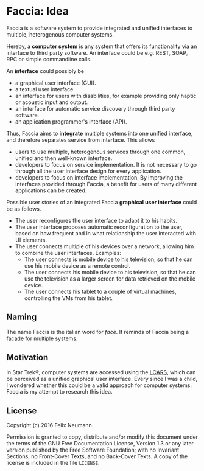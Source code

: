Faccia: Idea
============

Faccia is a software system to provide integrated and unified interfaces to
multiple, heterogenous computer systems.

Hereby, a **computer system** is any system that offers its functionality via
an interface to third party software.
An interface could be e.g. REST, SOAP, RPC or simple commandline calls.

An **interface** could possibly be

* a graphical user interface (GUI).
* a textual user interface.
* an interface for users with disabilities, for example providing only haptic
  or acoustic input and output.
* an interface for automatic service discovery through third party software.
* an application programmer's interface (API).

Thus, Faccia aims to **integrate** multiple systems into one unified interface,
and therefore separates service from interface.
This allows

* users to use multiple, heterogenous services through one common, unified and
  then well-known interface.
* developers to focus on service implementation.
  It is not necessary to go through all the user interface design for every
  application.
* developers to focus on interface implementation.
  By improving the interfaces provided through Faccia, a benefit for users of
  many different applications can be created.

Possible user stories of an integrated Faccia **graphical user interface** could
be as follows.

* The user reconfigures the user interface to adapt it to his habits.
* The user interface proposes automatic reconfiguration to the user, based
  on how frequent and in what relationship the user interacted with UI elements.
* The user connects multiple of his devices over a network, allowing him to
  combine the user interfaces. Examples:
   * The user connects is mobile device to his television, so that he can use
     his mobile device as a remote control. 
   * The user connects his mobile device to his television, so that he can use
     the television as a larger screen for data retrieved on the mobile device.
   * The user connects his tablet to a couple of virtual machines, controlling
     the VMs from his tablet.

Naming
------

The name Faccia is the italian word for _face_.
It reminds of Faccia being a facade for multiple systems.

Motivation
----------

In Star Trek&#174;, computer systems are accessed using the
[LCARS](https://en.wikipedia.org/wiki/LCARS), which can be perceived as a
unified graphical user interface.
Every since I was a child, I wondered whether this could be a valid approach
for computer systems.
Faccia is my attempt to research this idea.

License
-------

Copyright (c) 2016 Felix Neumann.

Permission is granted to copy, distribute and/or modify this document
under the terms of the GNU Free Documentation License, Version 1.3
or any later version published by the Free Software Foundation;
with no Invariant Sections, no Front-Cover Texts, and no Back-Cover Texts.
A copy of the license is included in the file `LICENSE`.
